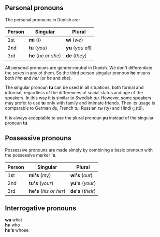 ## Personal pronouns

The personal pronouns in Dunish are:

| Person | Singular             | Plural             |
|--------|----------------------|--------------------|
| 1st    | **mi** (_I_)         | **wi** (_we_)      |
| 2nd    | **tu** (_you_)       | **yu** (_you all_) |
| 3rd    | **he** (_he or she_) | **de** (_they_)    |

All personal pronouns are gender-neutral in Dunish.
We don't differentiate the sexes in any of them.
So the third person singular pronoun **he** means both _him_ and _her_ (or _he_ and _she_).

The singular pronoun **tu** can be used in all situations, both formal and informal,
regardless of the differences of social status and age of the speakers.
In this way it is similar to Swedish _du_.
However, some speakers may prefer to use **tu** only with family and intimate friends.
Then its usage is comparable to German _du_, French _tu_, Russian _ты_ (ty) and Hindi तू (tū).

It is always acceptable to use the plural pronoun **yu**
instead of the singular pronoun **tu**.


## Possessive pronouns

Possessive pronouns are made simply by combining a basic pronoun
with the possessive marker **'s**.

| Person | Singular                | Plural               |
|--------|-------------------------|----------------------|
| 1st    | **mi's** (_my_)         | **wi's** (_our_)     |
| 2nd    | **tu's** (_your_)       | **yu's** (_your_)    |
| 3rd    | **he's** (_his or her_) | **de's** (_their_)   |


## Interrogative pronouns

**wa** what  
**hu** who  
**hu's** whose

